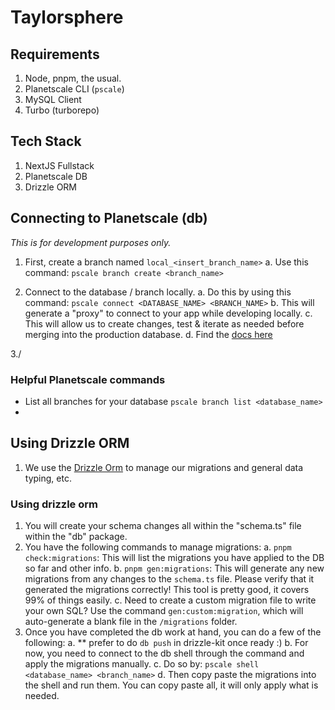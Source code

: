 # Taylorsphere

## Requirements

1. Node, pnpm, the usual.
2. Planetscale CLI (`pscale`)
3. MySQL Client
4. Turbo (turborepo)

## Tech Stack

1. NextJS Fullstack
2. Planetscale DB
3. Drizzle ORM

## Connecting to Planetscale (db)

_This is for development purposes only._

1. First, create a branch named `local_<insert_branch_name>`
   a. Use this command: `pscale branch create <branch_name>`

2. Connect to the database / branch locally.
   a. Do this by using this command: `pscale connect <DATABASE_NAME> <BRANCH_NAME>`
   b. This will generate a "proxy" to connect to your app while developing locally.
   c. This will allow us to create changes, test & iterate as needed before merging into the production database.
   d. Find the [docs here](https://planetscale.com/docs/tutorials/connect-any-application#option-2-connect-using-the-planetscale-proxy)

3./

### Helpful Planetscale commands

-   List all branches for your database `pscale branch list <database_name>`
-

## Using Drizzle ORM

1. We use the [Drizzle Orm](https://github.com/drizzle-team/drizzle-orm) to manage our migrations and general data typing, etc.

### Using drizzle orm

1. You will create your schema changes all within the "schema.ts" file within the "db" package.
2. You have the following commands to manage migrations:
   a. `pnpm check:migrations`: This will list the migrations you have applied to the DB so far and other info.
   b. `pnpm gen:migrations`: This will generate any new migrations from any changes to the `schema.ts` file. Please verify that it generated the migrations correctly! This tool is pretty good, it covers 99% of things easily.
   c. Need to create a custom migration file to write your own SQL? Use the command `gen:custom:migration`, which will auto-generate a blank file in the `/migrations` folder.
3. Once you have completed the db work at hand, you can do a few of the following:
   a. \*\* prefer to do `db push` in drizzle-kit once ready :)
   b. For now, you need to connect to the db shell through the command and apply the migrations manually.
   c. Do so by: `pscale shell <database_name> <branch_name>`
   d. Then copy paste the migrations into the shell and run them. You can copy paste all, it will only apply what is needed.
